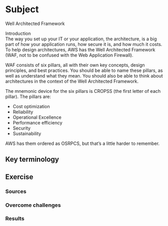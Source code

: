 # Subject
Well Architected Framework  

Introduction  
The way you set up your IT or your application, the architecture, is a big part of how your application runs, how secure it is, and how much it costs. To help design architectures, AWS has the Well Architected Framework (WAF, not to be confused with the Web Application Firewall).  

WAF consists of six pillars, all with their own key concepts, design principles, and best practices. You should be able to name these pillars, as well as understand what they mean. You should also be able to think about architectures in the context of the Well Architected Framework.  

The mnemonic device for the six pillars is CROPSS (the first letter of each pillar). The pillars are:  
- Cost optimization
- Reliability
- Operational Excellence
- Performance efficiency
- Security
- Sustainability

AWS has them ordered as OSRPCS, but that’s a little harder to remember.


## Key terminology


## Exercise

### Sources


### Overcome challenges


### Results